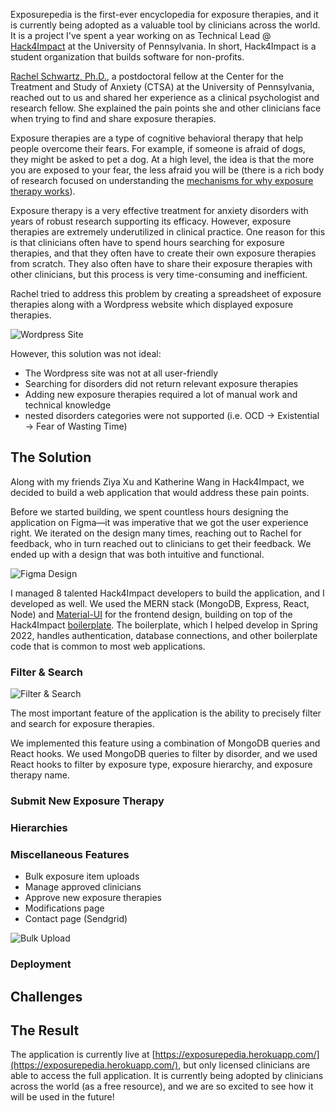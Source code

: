 Exposurepedia is the first-ever encyclopedia for exposure therapies, and it is currently being adopted as a valuable tool by clinicians across the world. It is a project I've spent a year working on as Technical Lead @ [Hack4Impact](https://hack4impact.org/) at the University of Pennsylvania. In short, Hack4Impact is a student organization that builds software for non-profits.

[Rachel Schwartz, Ph.D.](https://www.med.upenn.edu/ctsa/Rachel_Schwartz.html), a postdoctoral fellow at the Center for the Treatment and Study of Anxiety (CTSA) at the University of Pennsylvania, reached out to us and shared her experience as a clinical psychologist and research fellow. She explained the pain points she and other clinicians face when trying to find and share exposure therapies.

Exposure therapies are a type of cognitive behavioral therapy that help people overcome their fears. For example, if someone is afraid of dogs, they might be asked to pet a dog. At a high level, the idea is that the more you are exposed to your fear, the less afraid you will be (there is a rich body of research focused on understanding the [mechanisms for why exposure therapy works](https://www.sciencedirect.com/science/article/pii/S0272735804001187?casa_token=-DEh9tyl8eYAAAAA:qbuCJSOhPh1atTl831SrhJdf2kZs64_32u_T5NyRcJRSmv1ysItdtBqwnCd7uMy1bcvd0B9vclNX)).

Exposure therapy is a very effective treatment for anxiety disorders with years of robust research supporting its efficacy. However, exposure therapies are extremely underutilized in clinical practice. One reason for this is that clinicians often have to spend hours searching for exposure therapies, and that they often have to create their own exposure therapies from scratch. They also often have to share their exposure therapies with other clinicians, but this process is very time-consuming and inefficient.

Rachel tried to address this problem by creating a spreadsheet of exposure therapies along with a Wordpress website which displayed exposure therapies.

![Wordpress Site](/images/exposurepedia.png)

However, this solution was not ideal:

- The Wordpress site was not at all user-friendly
- Searching for disorders did not return relevant exposure therapies
- Adding new exposure therapies required a lot of manual work and technical knowledge
- nested disorders categories were not supported (i.e. OCD -> Existential -> Fear of Wasting Time)

## The Solution

Along with my friends Ziya Xu and Katherine Wang in Hack4Impact, we decided to build a web application that would address these pain points.

Before we started building, we spent countless hours designing the application on Figma—it was imperative that we got the user experience right. We iterated on the design many times, reaching out to Rachel for feedback, who in turn reached out to clinicians to get their feedback. We ended up with a design that was both intuitive and functional.

![Figma Design](/images/figma.png)

I managed 8 talented Hack4Impact developers to build the application, and I developed as well. We used the MERN stack (MongoDB, Express, React, Node) and [Material-UI](https://material-ui.com/) for the frontend design, building on top of the Hack4Impact [boilerplate](https://github.com/hack4impact-upenn/boilerplate-s2022). The boilerplate, which I helped develop in Spring 2022, handles authentication, database connections, and other boilerplate code that is common to most web applications.

### Filter & Search

![Filter & Search](/images/filter.png)

The most important feature of the application is the ability to precisely filter and search for exposure therapies.

We implemented this feature using a combination of MongoDB queries and React hooks. We used MongoDB queries to filter by disorder, and we used React hooks to filter by exposure type, exposure hierarchy, and exposure therapy name.

### Submit New Exposure Therapy

### Hierarchies

### Miscellaneous Features

- Bulk exposure item uploads
- Manage approved clinicians
- Approve new exposure therapies
- Modifications page
- Contact page (Sendgrid)

![Bulk Upload](/images/bulk.png)

### Deployment

## Challenges

## The Result

The application is currently live at [https://exposurepedia.herokuapp.com/](https://exposurepedia.herokuapp.com/), but only licensed clinicians are able to access the full application. It is currently being adopted by clinicians across the world (as a free resource), and we are so excited to see how it will be used in the future!
